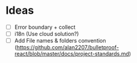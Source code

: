 # Ideas

- [ ] Error boundary + collect
- [ ] i18n (Use cloud solution?)
- [ ] Add File names & folders convention (https://github.com/alan2207/bulletproof-react/blob/master/docs/project-standards.md)
